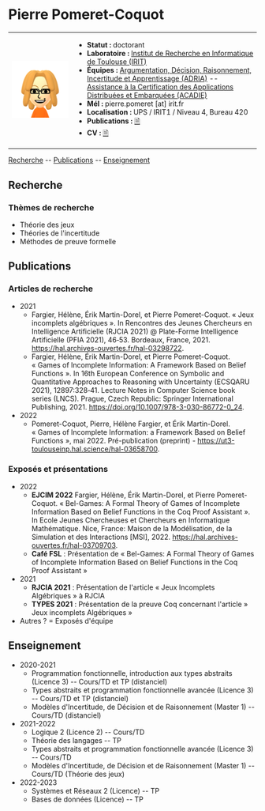# Pierre Pomeret-Coquot

<table>
<tr>
<td>
<img src="data/profile.png" />
</td>
<td>

- **Statut :** doctorant
- **Laboratoire :** [Institut de Recherche en Informatique de Toulouse (IRIT)](https://www.irit.fr/?lang=fr)
- **Équipes :** [Argumentation, Décision, Raisonnement, Incertitude et Apprentissage (ADRIA)](https://www.irit.fr/departement/intelligence-artificielle/adria/) -- [Assistance à la Certification des Applications Distribuées et Embarquées (ACADIE)](https://www.irit.fr/departement/fiabilite-des-systemes-et-des-logiciels/equipe-acadie/)
- **Mél :** pierre.pomeret [at] irit.fr
- **Localisation :** UPS / IRIT1 / Niveau 4, Bureau 420
- **Publications :** [🗎](#publications)
- **CV :** [🗎](/CV.md)

</td>
</tr>
</table>

[Recherche](#recherche) -- [Publications](#publications) -- [Enseignement](#enseignement)


## Recherche

### Thèmes de recherche

- Théorie des jeux
- Théories de l'incertitude
- Méthodes de preuve formelle

## Publications

### Articles de recherche

- 2021
  - Fargier, Hélène, Érik Martin-Dorel, et Pierre Pomeret-Coquot. « Jeux incomplets algébriques ». In Rencontres des Jeunes Chercheurs en Intelligence Artificielle (RJCIA 2021) @ Plate-Forme Intelligence Artificielle (PFIA 2021), 46‑53. Bordeaux, France, 2021. https://hal.archives-ouvertes.fr/hal-03298722.
  - Fargier, Hélène, Érik Martin-Dorel, et Pierre Pomeret-Coquot. « Games of Incomplete Information: A Framework Based on Belief Functions ». In 16th European Conference on Symbolic and Quantitative Approaches to Reasoning with Uncertainty (ECSQARU 2021), 12897:328‑41. Lecture Notes in Computer Science book series (LNCS). Prague, Czech Republic: Springer International Publishing, 2021. https://doi.org/10.1007/978-3-030-86772-0_24.
- 2022
  - Pomeret-Coquot, Pierre, Hélène Fargier, et Érik Martin-Dorel. « Games of Incomplete Information: a Framework Based on Belief Functions », mai 2022. Pré-publication (preprint) -  https://ut3-toulouseinp.hal.science/hal-03658700.


### Exposés et présentations

- 2022 
  - **EJCIM 2022** Fargier, Hélène, Érik Martin-Dorel, et Pierre Pomeret-Coquot. « Bel-Games: A Formal Theory of Games of Incomplete Information Based on Belief Functions in the Coq Proof Assistant ». In Ecole Jeunes Chercheuses et Chercheurs en Informatique Mathématique. Nice, France: Maison de la Modélisation, de la Simulation et des Interactions [MSI], 2022. https://hal.archives-ouvertes.fr/hal-03709703.
  - **Café FSL** : Présentation de « Bel-Games: A Formal Theory of Games of Incomplete Information 
Based on Belief Functions in the Coq Proof Assistant »
- 2021
  - **RJCIA 2021** : Présentation de l'article « Jeux Incomplets Algébriques » à RJCIA
  - **TYPES 2021** : Présentation de la preuve Coq concernant l'article » Jeux incomplets Algébriques » 
- Autres ? = Exposés d'équipe

## Enseignement

- 2020-2021
  - Programmation fonctionnelle, introduction aux types abstraits (Licence 3) -- Cours/TD et TP (distanciel)
  - Types abstraits et programmation fonctionnelle avancée (Licence 3) -- Cours/TD et TP (distanciel)
  - Modèles d'Incertitude, de Décision et de Raisonnement (Master 1) -- Cours/TD (distanciel)
- 2021-2022
  - Logique 2 (Licence 2) -- Cours/TD
  - Théorie des langages -- TP
  - Types abstraits et programmation fonctionnelle avancée (Licence 3) -- Cours/TD
  - Modèles d'Incertitude, de Décision et de Raisonnement (Master 1) -- Cours/TD (Théorie des jeux)
- 2022-2023
  - Systèmes et Réseaux 2 (Licence) -- TP
  - Bases de données (Licence) -- TP


<!--
**pPomCo/pPomCo** is a ✨ _special_ ✨ repository because its `README.md` (this file) appears on your GitHub profile.

Here are some ideas to get you started:

- 🔭 I’m currently working on ...
- 🌱 I’m currently learning ...
- 👯 I’m looking to collaborate on ...
- 🤔 I’m looking for help with ...
- 💬 Ask me about ...
- 📫 How to reach me: ...
- 😄 Pronouns: ...
- ⚡ Fun fact: ...
-->
